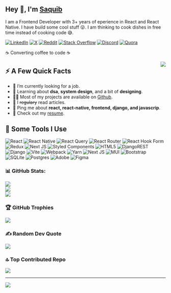 <h2>Hey 👋, I'm <a href="/">Saquib</a></h2>
<p>I am a Frontend Developer with 3+ years of eperience in React and React Native. I have build some cool stuff 😜. I am thinking to cook dishes in free time instead of cooking code 😅.</p>

[![LinkedIn](https://img.shields.io/badge/LinkedIn-%230077B5.svg?logo=linkedin&logoColor=white)](https://linkedin.com/in/mohd-saquib-zsr) [![X](https://img.shields.io/badge/X-black.svg?logo=X&logoColor=white)](https://x.com/ans2sqb)  [![Reddit](https://img.shields.io/badge/Reddit-%23FF4500.svg?logo=Reddit&logoColor=white)](https://reddit.com/user/saquibzsr) [![Stack Overflow](https://img.shields.io/badge/-Stackoverflow-FE7A16?logo=stack-overflow&logoColor=white)](https://stackoverflow.com/users/mohd-saquib) [![Discord](https://img.shields.io/badge/Discord-%237289DA.svg?logo=discord&logoColor=white)](https://discord.gg/saquibzsr) [![Quora](https://img.shields.io/badge/Quora-%23B92B27.svg?logo=Quora&logoColor=white)](https://quora.com/profile/Ansari-MUHAMMAD-Saquib)

<p>☕ Converting coffee to code ☕</p>
<img align="right" src="https://media2.giphy.com/media/wGEymBvo6FUlR9bbda/giphy.gif" />
<h2>⚡️ A Few Quick Facts</h2>
<ul>
<li>🔭 I’m currently looking for a job.</li>
<li>🧐 Learning about <strong>dsa</strong>, <strong>system design</strong>, and a bit of <strong>designing</strong>.</li>
<li>👨‍💻 Most of my projects are available on <a href="https://github.com/TechSaq">Github</a>.</li>
<li>📝 I <del>regulary</del> read articles.</li>
<li>💬 Ping me about <strong>react, react-native, frontend, django, and javascrip</strong>.</li>
<li>📙 Check out my <a href="https://drive.google.com/file/d/1RJ6Wy7yzkdvCusiE317l99hx6OCMqRaz/view?usp=sharing">resume</a>.</li>
</ul>

<h2>🚀 Some Tools I Use</h2>

![React](https://img.shields.io/badge/react-%2320232a.svg?style=flat&logo=react&logoColor=%2361DAFB) ![React Native](https://img.shields.io/badge/react_native-%2320232a.svg?style=flat&logo=react&logoColor=%2361DAFB) ![React Query](https://img.shields.io/badge/-React%20Query-FF4154?style=flat&logo=react%20query&logoColor=white) ![React Router](https://img.shields.io/badge/React_Router-CA4245?style=flat&logo=react-router&logoColor=white) ![React Hook Form](https://img.shields.io/badge/React%20Hook%20Form-%23EC5990.svg?style=flat&logo=reacthookform&logoColor=white) ![Redux](https://img.shields.io/badge/redux-%23593d88.svg?style=flat&logo=redux&logoColor=white) ![Next JS](https://img.shields.io/badge/Next-black?style=flat&logo=next.js&logoColor=white) ![Styled Components](https://img.shields.io/badge/styled--components-DB7093?style=flat&logo=styled-components&logoColor=white) ![HTML5](https://img.shields.io/badge/html5-%23E34F26.svg?style=flat&logo=html5&logoColor=white) ![DjangoREST](https://img.shields.io/badge/DJANGO-REST-ff1709?style=flat&logo=django&logoColor=white&color=ff1709&labelColor=gray) ![Django](https://img.shields.io/badge/django-%23092E20.svg?style=flat&logo=django&logoColor=white) ![Vite](https://img.shields.io/badge/vite-%23646CFF.svg?style=flat&logo=vite&logoColor=white) ![Webpack](https://img.shields.io/badge/webpack-%238DD6F9.svg?style=flat&logo=webpack&logoColor=black) ![Yarn](https://img.shields.io/badge/yarn-%232C8EBB.svg?style=flat&logo=yarn&logoColor=white) ![Next JS](https://img.shields.io/badge/Next-black?style=flat&logo=next.js&logoColor=white) ![MUI](https://img.shields.io/badge/MUI-%230081CB.svg?style=flat&logo=mui&logoColor=white) ![Bootstrap](https://img.shields.io/badge/bootstrap-%238511FA.svg?style=flat&logo=bootstrap&logoColor=white) ![SQLite](https://img.shields.io/badge/sqlite-%2307405e.svg?style=flat&logo=sqlite&logoColor=white) ![Postgres](https://img.shields.io/badge/postgres-%23316192.svg?style=flat&logo=postgresql&logoColor=white) ![Adobe](https://img.shields.io/badge/adobe-%23FF0000.svg?style=flat&logo=adobe&logoColor=white) ![Figma](https://img.shields.io/badge/figma-%23F24E1E.svg?style=flat&logo=figma&logoColor=white)

### 📊 GitHub Stats:
![](https://github-readme-stats.vercel.app/api?username=TechSaq&theme=tokyonight&hide_border=false&include_all_commits=false&count_private=false)<br/>
![](https://github-readme-streak-stats.herokuapp.com/?user=TechSaq&theme=tokyonight&hide_border=false)<br/>
![](https://github-readme-stats.vercel.app/api/top-langs/?username=TechSaq&theme=tokyonight&hide_border=false&include_all_commits=false&count_private=false&layout=compact)

### 🏆 GitHub Trophies
![](https://github-profile-trophy.vercel.app/?username=TechSaq&theme=nord&no-frame=true&no-bg=false&margin-w=4)

### ✍️ Random Dev Quote
![](https://quotes-github-readme.vercel.app/api?type=horizontal&theme=radical)

### 🔝 Top Contributed Repo
![](https://github-contributor-stats.vercel.app/api?username=TechSaq&limit=5&theme=nord&combine_all_yearly_contributions=true)

---
[![](https://visitcount.itsvg.in/api?id=TechSaq&icon=0&color=1)](https://visitcount.itsvg.in)
